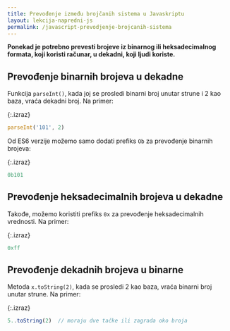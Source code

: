 ```yaml
---
title: Prevođenje između brojčanih sistema u Javaskriptu
layout: lekcija-napredni-js
permalink: /javascript-prevodjenje-brojcanih-sistema
---
```


**Ponekad je potrebno prevesti brojeve iz binarnog ili heksadecimalnog formata, koji koristi računar, u dekadni, koji ljudi koriste.**

## Prevođenje binarnih brojeva u dekadne

Funkcija `parseInt()`, kada joj se prosledi binarni broj unutar strune i 2 kao baza, vraća dekadni broj. Na primer:

{:.izraz}
```js
parseInt('101', 2)
```

Od ES6 verzije možemo samo dodati prefiks `Ob` za prevođenje binarnih brojeva:

{:.izraz}
```js
0b101
```

## Prevođenje heksadecimalnih brojeva u dekadne

Takođe, možemo koristiti prefiks `0x` za prevođenje heksadecimalnih vrednosti. Na primer:

{:.izraz}
```js
0xff
```

## Prevođenje dekadnih brojeva u binarne

Metoda `x.toString(2)`, kada se prosledi 2 kao baza, vraća binarni broj unutar strune. Na primer:

{:.izraz}
```js
5..toString(2)  // moraju dve tačke ili zagrada oko broja
```
